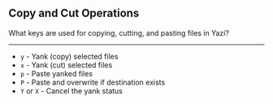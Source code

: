 ## Copy and Cut Operations

What keys are used for copying, cutting, and pasting files in Yazi?

---

- `y` - Yank (copy) selected files
- `x` - Yank (cut) selected files
- `p` - Paste yanked files
- `P` - Paste and overwrite if destination exists
- `Y` or `X` - Cancel the yank status

